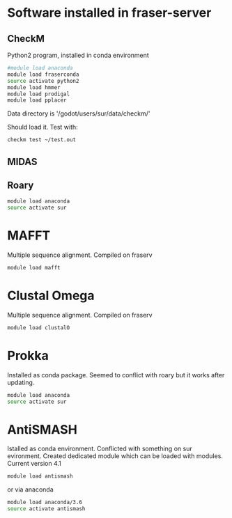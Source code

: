 # Software installed in fraser-server

## CheckM

Python2 program, installed in conda environment

```bash
#module load anaconda
module load fraserconda
source activate python2
module load hmmer
module load prodigal
module load pplacer
```

Data directory is '/godot/users/sur/data/checkm/'

Should load it. Test with:

```bash
checkm test ~/test.out
```
## MIDAS

## Roary

```bash
module load anaconda
source activate sur
```


# MAFFT
Multiple sequence alignment. Compiled on fraserv

```bash
module load mafft
```

# Clustal Omega

Multiple sequence alignment. Compiled on fraserv

```bash
module load clustalO
```

# Prokka
Installed as conda package. Seemed to conflict with roary but it works
after updating.

```bash
module load anaconda
source activate sur
```

# AntiSMASH
Istalled as conda environment. Conflicted with something on sur evironment.
Created dedicated module which can be loaded with modules. Current version 4.1

```bash
module load antismash
```

or via anaconda

```bash
module load anaconda/3.6
source activate antismash
```
